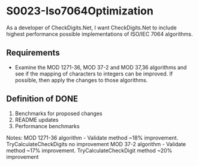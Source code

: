 # S0023-Iso7064Optimization

As a developer of CheckDigits.Net, I want CheckDigits.Net to include highest performance possible implementations of ISO/IEC 7064 algorithms.

## Requirements

* Examine the MOD 1271-36, MOD 37-2 and MOD 37,36 algorithms and see if the mapping of characters to integers can be improved. If possible, then apply the changes to those algorithms.

## Definition of DONE

1. Benchmarks for proposed changes
1. README updates
1. Performance benchmarks


Notes:
 MOD 1271-36 algorithm - Validate method ~18% improvement. TryCalculateCheckDigits no improvement
 MOD 37-2 algorithm - Validate method ~17% improvement. TryCalculateCheckDigit method ~20% improvement